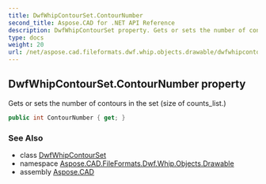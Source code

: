 ```yaml
---
title: DwfWhipContourSet.ContourNumber
second_title: Aspose.CAD for .NET API Reference
description: DwfWhipContourSet property. Gets or sets the number of contours in the set size of counts_list
type: docs
weight: 20
url: /net/aspose.cad.fileformats.dwf.whip.objects.drawable/dwfwhipcontourset/contournumber/
---
```

## DwfWhipContourSet.ContourNumber property

Gets or sets the number of contours in the set (size of counts_list.)

```csharp
public int ContourNumber { get; }
```

### See Also

* class [DwfWhipContourSet](../)
* namespace [Aspose.CAD.FileFormats.Dwf.Whip.Objects.Drawable](../../dwfwhipcontourset/)
* assembly [Aspose.CAD](../../../)


